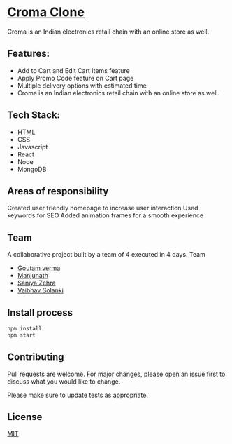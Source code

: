 # [Croma Clone](https://cromaexpress.herokuapp.com/)

Croma is an Indian electronics retail chain with
an online store as well.

## Features:
- Add to Cart and Edit Cart Items feature
- Apply Promo Code feature on Cart page
- Multiple delivery options with estimated time
- Croma is an Indian electronics retail chain with an online store as well.
## Tech Stack: 
- HTML
- CSS
- Javascript
- React
- Node
- MongoDB
## Areas of responsibility
Created user friendly homepage to
increase user interaction
Used keywords for SEO
Added animation frames for a smooth
experience

## Team
A collaborative project built by a team of 4
executed in 4 days.
Team
- [Goutam verma](https://github.com/gautamverma095)
- [Manjunath](https://github.com/Manjunath-BV23)
- [Saniya Zehra](https://github.com/Saniyzehra123)
- [Vaibhav Solanki](https://github.com/Vaibhav-Solanki)
## Install process

```bash
npm install
npm start
```

## Contributing
Pull requests are welcome. For major changes, please open an issue first to discuss what you would like to change.

Please make sure to update tests as appropriate.

## License
[MIT](https://choosealicense.com/licenses/mit/)
